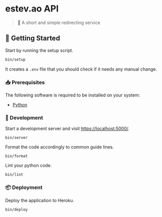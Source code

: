 # estev.ao API
> :link: A short and simple redirecting service

## :rocket: Getting Started

Start by running the setup script.

```bash
bin/setup
```

It creates a `.env` file that you should check if it needs any manual change.

### :inbox_tray: Prerequisites

The following software is required to be installed on your system:

- [Python](https://www.python.org/downloads/)

### :hammer: Development

Start a development server and visit <https://localhost:5000/>.

```
bin/server
```

Format the code accordingly to common guide lines.

```
bin/format
```

Lint your python code.

```
bin/lint
```

### :package: Deployment

Deploy the application to Heroku.

```
bin/deploy
```

